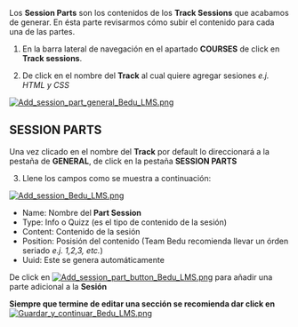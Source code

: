 Los **Session Parts** son los contenidos de los **Track Sessions** que acabamos de generar. En ésta parte revisarmos cómo subir el contenido para cada una de las partes. 

1. En la barra lateral de navegación en el apartado **COURSES** de click en **Track sessions**.

2. De click en el nombre del **Track** al cual quiere agregar sesiones *e.j. HTML y CSS*

[![Add_session_part_general_Bedu_LMS.png](https://s33.postimg.cc/kj3lwnrov/Add_session_part_general_Bedu_LMS.png)](https://postimg.cc/image/d34cav3zf/)

## SESSION PARTS

Una vez clicado en el nombre del **Track** por default lo direccionará a la pestaña de **GENERAL**, de click en la pestaña **SESSION PARTS**

3. Llene los campos como se muestra a continuación:

[![Add_session_Bedu_LMS.png](https://s33.postimg.cc/7k6e7aolb/Add_session_Bedu_LMS.png)](https://postimg.cc/image/pzqv4p2pn/)
  - Name: Nombre del **Part Session**
  - Type: Info o Quizz (es el tipo de contenido de la sesión)
  - Content: Contenido de la sesión
  - Position: Posisión del contenido (Team Bedu recomienda llevar un órden seriado *e.j. 1,2,3, etc.*)
  - Uuid: Este se genera automáticamente

De click en [![Add_session_part_button_Bedu_LMS.png](https://s33.postimg.cc/5fm16l52n/Add_session_part_button_Bedu_LMS.png)](https://postimg.cc/image/wq7cei7zf/) para añadir una parte adicional a la **Sesión**

**Siempre que termine de editar una sección se recomienda dar click en** [![Guardar_y_continuar_Bedu_LMS.png](https://s33.postimg.cc/ar5pr3mrj/Guardar_y_continuar_Bedu_LMS.png)](https://postimg.cc/image/xsmawumez/)